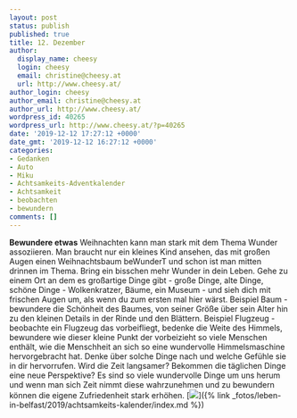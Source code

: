 ```yaml
---
layout: post
status: publish
published: true
title: 12. Dezember
author:
  display_name: cheesy
  login: cheesy
  email: christine@cheesy.at
  url: http://www.cheesy.at/
author_login: cheesy
author_email: christine@cheesy.at
author_url: http://www.cheesy.at/
wordpress_id: 40265
wordpress_url: http://www.cheesy.at/?p=40265
date: '2019-12-12 17:27:12 +0000'
date_gmt: '2019-12-12 16:27:12 +0000'
categories:
- Gedanken
- Auto
- Miku
- Achtsamkeits-Adventkalender
- Achtsamkeit
- beobachten
- bewundern
comments: []
---
```

 **Bewundere etwas**
Weihnachten kann man stark mit dem Thema Wunder assoziieren. Man braucht nur ein kleines Kind ansehen, das mit großen Augen einen Weihnachtsbaum beWunderT und schon ist man mitten drinnen im Thema.
Bring ein bisschen mehr Wunder in dein Leben. Gehe zu einem Ort an dem es großartige Dinge gibt - große Dinge, alte Dinge, schöne Dinge - Wolkenkratzer, Bäume, ein Museum - und sieh dich mit frischen Augen um, als wenn du zum ersten mal hier wärst.
Beispiel Baum - bewundere die Schönheit des Baumes, von seiner Größe über sein Alter hin zu den kleinen Details in der Rinde und den Blättern.
Beispiel Flugzeug - beobachte ein Flugzeug das vorbeifliegt, bedenke die Weite des Himmels, bewundere wie dieser kleine Punkt der vorbeizieht so viele Menschen enthält, wie die Menschheit an sich so eine wundervolle Himmelsmaschine hervorgebracht hat.
Denke über solche Dinge nach und welche Gefühle sie in dir hervorrufen. Wird die Zeit langsamer? Bekommen die täglichen Dinge eine neue Perspektive?
Es sind so viele wundervolle Dinge um uns herum und wenn man sich Zeit nimmt diese wahrzunehmen und zu bewundern können die eigene Zufriedenheit stark erhöhen.
[![](http://www.cheesy.at/download/Mindfulness-12.gif)]({% link _fotos/leben-in-belfast/2019/achtsamkeits-kalender/index.md %})
